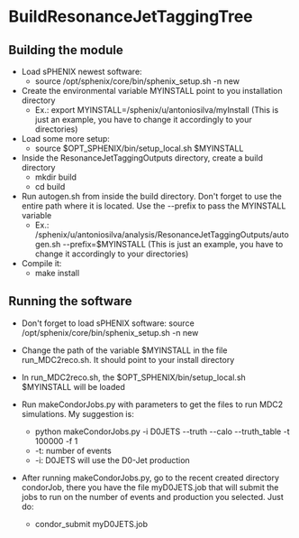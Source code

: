 # BuildResonanceJetTaggingTree

## Building the module
* Load sPHENIX newest software:
  * source /opt/sphenix/core/bin/sphenix_setup.sh -n new
* Create the environmental variable MYINSTALL point to you installation directory
  * Ex.: export MYINSTALL=/sphenix/u/antoniosilva/myInstall (This is just an example, you have to change it accordingly to your directories)
* Load some more setup:
  * source $OPT_SPHENIX/bin/setup_local.sh $MYINSTALL
* Inside the ResonanceJetTaggingOutputs directory, create a build directory
  * mkdir build
  * cd build
* Run autogen.sh from inside the build directory. Don't forget to use the entire path where it is located. Use the --prefix to pass the MYINSTALL variable
  * Ex.: /sphenix/u/antoniosilva/analysis/ResonanceJetTaggingOutputs/autogen.sh --prefix=$MYINSTALL (This is just an example, you have to change it accordingly to your directories)
* Compile it:
  * make install

## Running the software

* Don't forget to load sPHENIX software: source /opt/sphenix/core/bin/sphenix_setup.sh -n new
* Change the path of the variable $MYINSTALL in the file run_MDC2reco.sh. It should point to your install directory
* In run_MDC2reco.sh, the $OPT_SPHENIX/bin/setup_local.sh $MYINSTALL will be loaded
* Run makeCondorJobs.py with parameters to get the files to run MDC2 simulations. My suggestion is:
  * python makeCondorJobs.py -i D0JETS --truth --calo --truth_table -t 100000 -f 1
  * -t: number of events
  * -i: D0JETS will use the D0-Jet production

* After running makeCondorJobs.py, go to the recent created directory condorJob, there you have the file myD0JETS.job that will submit the jobs to run on the number of events and production you selected. Just do:
  * condor_submit myD0JETS.job
